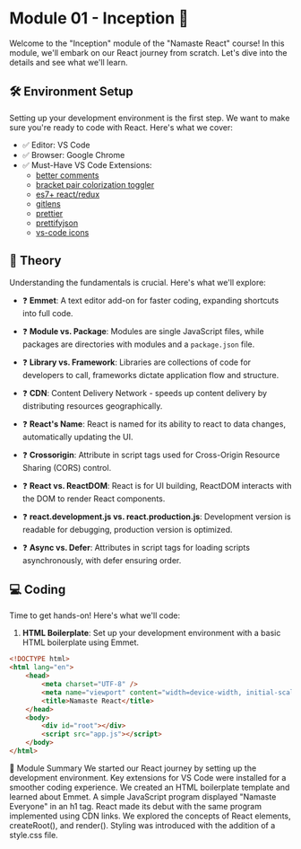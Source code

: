 # Module 01 - Inception 🚀

Welcome to the "Inception" module of the "Namaste React" course! In this module, we'll embark on our React journey from scratch. Let's dive into the details and see what we'll learn.

## 🛠️ Environment Setup

Setting up your development environment is the first step. We want to make sure you're ready to code with React. Here's what we cover:

-   ✅ Editor: VS Code
-   ✅ Browser: Google Chrome
-   ✅ Must-Have VS Code Extensions:
    -   [better comments](https://marketplace.visualstudio.com/items?itemName=aaron-bond.better-comments)
    -   [bracket pair colorization toggler](https://marketplace.visualstudio.com/items?itemName=CoenraadS.bracket-pair-colorizer-2)
    -   [es7+ react/redux](https://marketplace.visualstudio.com/items?itemName=dsznajder.es7-react-js-snippets)
    -   [gitlens](https://marketplace.visualstudio.com/items?itemName=eamodio.gitlens)
    -   [prettier](https://marketplace.visualstudio.com/items?itemName=esbenp.prettier-vscode)
    -   [prettifyjson](https://marketplace.visualstudio.com/items?itemName=mohsen1.prettify-json)
    -   [vs-code icons](https://marketplace.visualstudio.com/items?itemName=vscode-icons-team.vscode-icons)

## 📜 Theory

Understanding the fundamentals is crucial. Here's what we'll explore:

-   ❓ **Emmet**: A text editor add-on for faster coding, expanding shortcuts into full code.

-   ❓ **Module vs. Package**: Modules are single JavaScript files, while packages are directories with modules and a `package.json` file.

-   ❓ **Library vs. Framework**: Libraries are collections of code for developers to call, frameworks dictate application flow and structure.

-   ❓ **CDN**: Content Delivery Network - speeds up content delivery by distributing resources geographically.

-   ❓ **React's Name**: React is named for its ability to react to data changes, automatically updating the UI.

-   ❓ **Crossorigin**: Attribute in script tags used for Cross-Origin Resource Sharing (CORS) control.

-   ❓ **React vs. ReactDOM**: React is for UI building, ReactDOM interacts with the DOM to render React components.

-   ❓ **react.development.js vs. react.production.js**: Development version is readable for debugging, production version is optimized.

-   ❓ **Async vs. Defer**: Attributes in script tags for loading scripts asynchronously, with defer ensuring order.

## 💻 Coding

Time to get hands-on! Here's what we'll code:

1. **HTML Boilerplate**: Set up your development environment with a basic HTML boilerplate using Emmet.

```html
<!DOCTYPE html>
<html lang="en">
	<head>
		<meta charset="UTF-8" />
		<meta name="viewport" content="width=device-width, initial-scale=1.0" />
		<title>Namaste React</title>
	</head>
	<body>
		<div id="root"></div>
		<script src="app.js"></script>
	</body>
</html>
```

🚀 Module Summary
We started our React journey by setting up the development environment.
Key extensions for VS Code were installed for a smoother coding experience.
We created an HTML boilerplate template and learned about Emmet.
A simple JavaScript program displayed "Namaste Everyone" in an h1 tag.
React made its debut with the same program implemented using CDN links.
We explored the concepts of React elements, createRoot(), and render().
Styling was introduced with the addition of a style.css file.
